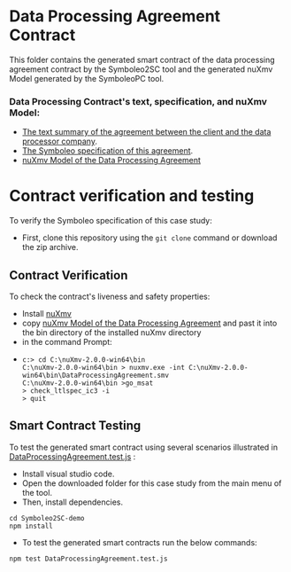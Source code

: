 # Data Processing Agreement Contract
This folder contains the generated smart contract of the data processing agreement contract by the Symboleo2SC tool and the generated nuXmv Model generated by the SymboleoPC tool. 

### Data Processing Contract's text, specification, and nuXmv Model:
- [The text summary of the agreement between the client and the data processor company](DataProcessingContractTextSpecification.pdf).
- [The Symboleo specification of this agreement](AtosDataProcessing.symboleo).
- [nuXmv Model of the Data Processing Agreement](DataProcessingAgreement.smv)
# Contract verification and testing
 To verify the Symboleo specification of this case study:
 - First, clone this repository using the `git clone` command or download the zip archive.
## Contract Verification
To check the contract's liveness and safety properties:
- Install [nuXmv](https://nuxmv.fbk.eu/download.html) 
- copy [nuXmv Model of the Data Processing Agreement](DataProcessingAgreement.smv) and past it into the bin directory of the installed nuXmv directory
- in the command Prompt:
- ```
  c:> cd C:\nuXmv-2.0.0-win64\bin
  C:\nuXmv-2.0.0-win64\bin > nuxmv.exe -int C:\nuXmv-2.0.0-win64\bin\DataProcessingAgreement.smv
  C:\nuXmv-2.0.0-win64\bin >go_msat
  > check_ltlspec_ic3 -i
  > quit
  ```
## Smart Contract Testing
To test the generated smart contract using several scenarios illustrated in [DataProcessingAgreement.test.js](DataProcessingAgreement.test.js) :
- Install visual studio code.
- Open the downloaded folder for this case study from the main menu of the tool. 
- Then, install dependencies.
```shell
cd Symboleo2SC-demo
npm install
```
- To test the generated smart contracts run the below commands:
```shell
npm test DataProcessingAgreement.test.js

```


